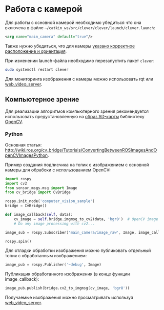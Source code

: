 # Работа с камерой

Для работы с основной камерой необходимо убедиться что она включена в файле `~/catkin_ws/src/clever/clever/launch/clever.launch`:

```xml
<arg name="main_camera" default="true"/>
```

Также нужно убедиться, что для камеры [указано корректное расположение и ориентация](/docs/camera_frame.md).

При изменении launch-файла необходимо перезапустить пакет `clever`:

```bash
sudo systemctl restart clever
```

Для мониторинга изображения с камеры можно использовать rqt или [web_video_server](/docs/web_video_server.md).

## Компьютерное зрение

Для реализации алгоритмов компьютерного зрения рекомендуется использовать предустановленную на [образ SD-карты](/docs/microsd_images.md) библиотеку [OpenCV](https://opencv.org).

### Python

Основная статья: http://wiki.ros.org/cv_bridge/Tutorials/ConvertingBetweenROSImagesAndOpenCVImagesPython.

Пример создания подписчика на топик с изображением с основной камеры для обрабоки с использованием OpenCV:

```python
import rospy
import cv2
from sensor_msgs.msg import Image
from cv_bridge import CvBridge

rospy.init_node('computer_vision_sample')
bridge = CvBridge()

def image_callback(self, data):
    cv_image = self.bridge.imgmsg_to_cv2(data, 'bgr8')  # OpenCV image
    # Do any image processing with cv2...

image_sub = rospy.Subscriber('main_camera/image_raw', Image, image_callback)

rospy.spin()
```

Для отладки обработки изображения можно публиковать отдельный топик с обработанным изображением:

```python
image_pub = rospy.Publisher('~debug', Image)
```

Публикация обработанного изображения (в конце функции image_callback):

```python
image_pub.publish(bridge.cv2_to_imgmsg(cv_image, 'bgr8'))
```

Получаемые изображения можно просматривать используя [web_video_server](/docs/web_video_server.md).
